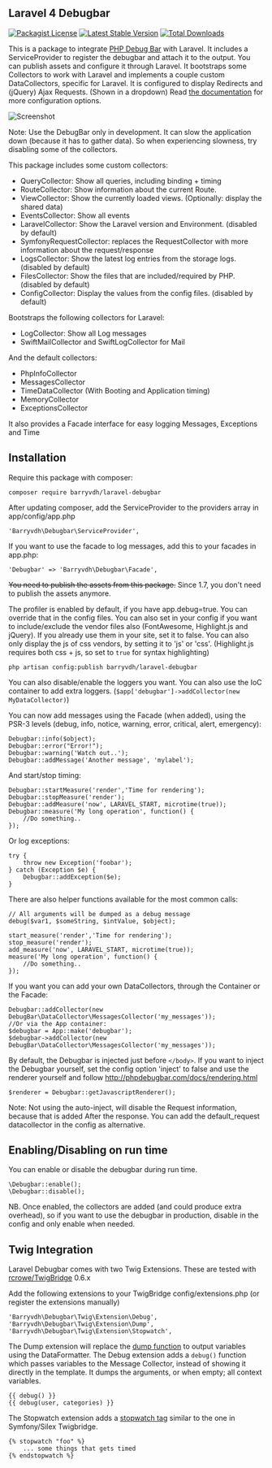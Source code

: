## Laravel 4 Debugbar
[![Packagist License](https://poser.pugx.org/barryvdh/laravel-debugbar/license.png)](http://choosealicense.com/licenses/mit/)
[![Latest Stable Version](https://poser.pugx.org/barryvdh/laravel-debugbar/version.png)](https://packagist.org/packages/barryvdh/laravel-debugbar)
[![Total Downloads](https://poser.pugx.org/barryvdh/laravel-debugbar/d/total.png)](https://packagist.org/packages/barryvdh/laravel-debugbar)

This is a package to integrate [PHP Debug Bar](http://phpdebugbar.com/) with Laravel.
It includes a ServiceProvider to register the debugbar and attach it to the output. You can publish assets and configure it through Laravel.
It bootstraps some Collectors to work with Laravel and implements a couple custom DataCollectors, specific for Laravel.
It is configured to display Redirects and (jQuery) Ajax Requests. (Shown in a dropdown)
Read [the documentation](http://phpdebugbar.com/docs/) for more configuration options.

![Screenshot](https://cloud.githubusercontent.com/assets/973269/4270452/740c8c8c-3ccb-11e4-8d9a-5a9e64f19351.png)

Note: Use the DebugBar only in development. It can slow the application down (because it has to gather data). So when experiencing slowness, try disabling some of the collectors.

This package includes some custom collectors:
 - QueryCollector: Show all queries, including binding + timing
 - RouteCollector: Show information about the current Route.
 - ViewCollector: Show the currently loaded views. (Optionally: display the shared data)
 - EventsCollector: Show all events
 - LaravelCollector: Show the Laravel version and Environment. (disabled by default)
 - SymfonyRequestCollector: replaces the RequestCollector with more information about the request/response
 - LogsCollector: Show the latest log entries from the storage logs. (disabled by default)
 - FilesCollector: Show the files that are included/required by PHP. (disabled by default)
 - ConfigCollector: Display the values from the config files. (disabled by default)

Bootstraps the following collectors for Laravel:
 - LogCollector: Show all Log messages
 - SwiftMailCollector and SwiftLogCollector for Mail

And the default collectors:
 - PhpInfoCollector
 - MessagesCollector
 - TimeDataCollector (With Booting and Application timing)
 - MemoryCollector
 - ExceptionsCollector

It also provides a Facade interface for easy logging Messages, Exceptions and Time

## Installation

Require this package with composer:

    composer require barryvdh/laravel-debugbar

After updating composer, add the ServiceProvider to the providers array in app/config/app.php

    'Barryvdh\Debugbar\ServiceProvider',
    
If you want to use the facade to log messages, add this to your facades in app.php:

    'Debugbar' => 'Barryvdh\Debugbar\Facade',

~~You need to publish the assets from this package.~~ Since 1.7, you don't need to publish the assets anymore.

The profiler is enabled by default, if you have app.debug=true. You can override that in the config files.
You can also set in your config if you want to include/exclude the vendor files also (FontAwesome, Highlight.js and jQuery). If you already use them in your site, set it to false.
You can also only display the js of css vendors, by setting it to 'js' or 'css'. (Highlight.js requires both css + js, so set to `true` for syntax highlighting)

    php artisan config:publish barryvdh/laravel-debugbar

You can also disable/enable the loggers you want. You can also use the IoC container to add extra loggers. (`$app['debugbar']->addCollector(new MyDataCollector)`)

You can now add messages using the Facade (when added), using the PSR-3 levels (debug, info, notice, warning, error, critical, alert, emergency):

    Debugbar::info($object);
    Debugbar::error("Error!");
    Debugbar::warning('Watch out..');
    Debugbar::addMessage('Another message', 'mylabel');

And start/stop timing:

    Debugbar::startMeasure('render','Time for rendering');
    Debugbar::stopMeasure('render');
    Debugbar::addMeasure('now', LARAVEL_START, microtime(true));
    Debugbar::measure('My long operation', function() {
        //Do something..
    });

Or log exceptions:

    try {
        throw new Exception('foobar');
    } catch (Exception $e) {
        Debugbar::addException($e);
    }
    
There are also helper functions available for the most common calls:

    // All arguments will be dumped as a debug message
    debug($var1, $someString, $intValue, $object);
    
    start_measure('render','Time for rendering');
    stop_measure('render');
    add_measure('now', LARAVEL_START, microtime(true));
    measure('My long operation', function() {
        //Do something..
    });

If you want you can add your own DataCollectors, through the Container or the Facade:

    Debugbar::addCollector(new DebugBar\DataCollector\MessagesCollector('my_messages'));
    //Or via the App container:
    $debugbar = App::make('debugbar');
    $debugbar->addCollector(new DebugBar\DataCollector\MessagesCollector('my_messages'));

By default, the Debugbar is injected just before `</body>`. If you want to inject the Debugbar yourself,
set the config option 'inject' to false and use the renderer yourself and follow http://phpdebugbar.com/docs/rendering.html

    $renderer = Debugbar::getJavascriptRenderer();

Note: Not using the auto-inject, will disable the Request information, because that is added After the response.
You can add the default_request datacollector in the config as alternative.

## Enabling/Disabling on run time
You can enable or disable the debugbar during run time.

    \Debugbar::enable();
    \Debugbar::disable();

NB. Once enabled, the collectors are added (and could produce extra overhead), so if you want to use the debugbar in production, disable in the config and only enable when needed.


## Twig Integration

Laravel Debugbar comes with two Twig Extensions. These are tested with [rcrowe/TwigBridge](https://github.com/rcrowe/TwigBridge) 0.6.x

Add the following extensions to your TwigBridge config/extensions.php (or register the extensions manually)

    'Barryvdh\Debugbar\Twig\Extension\Debug',
    'Barryvdh\Debugbar\Twig\Extension\Dump',
    'Barryvdh\Debugbar\Twig\Extension\Stopwatch',

The Dump extension will replace the [dump function](http://twig.sensiolabs.org/doc/functions/dump.html) to output variables using the DataFormatter. The Debug extension adds a `debug()` function which passes variables to the Message Collector,
instead of showing it directly in the template. It dumps the arguments, or when empty; all context variables.

    {{ debug() }}
    {{ debug(user, categories) }}

The Stopwatch extension adds a [stopwatch tag](http://symfony.com/blog/new-in-symfony-2-4-a-stopwatch-tag-for-twig)  similar to the one in Symfony/Silex Twigbridge.

    {% stopwatch "foo" %}
        ... some things that gets timed
    {% endstopwatch %}
